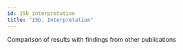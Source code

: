 ```yaml
---
id: 15b_interpretation
title: "15b. Interpretation"
---
```

Comparison of results with findings from other publications
